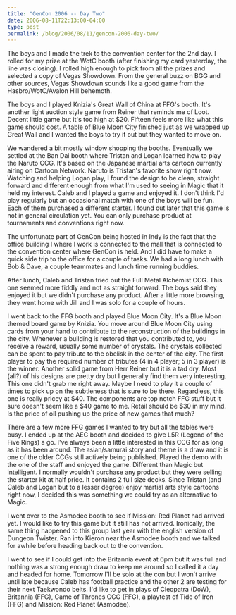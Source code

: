 ```yaml
---
title: "GenCon 2006 -- Day Two"
date: 2006-08-11T22:13:00-04:00
type: post
permalink: /blog/2006/08/11/gencon-2006-day-two/
---
```

The boys and I made the trek to the convention center for the 2nd day. I rolled for my prize at the WotC booth (after finishing my card yesterday, the line was closing). I rolled high enough to pick from all the prizes and selected a copy of Vegas Showdown. From the general buzz on BGG and other sources, Vegas Showdown sounds like a good game from the Hasbro/WotC/Avalon Hill behemoth.

The boys and I played Knizia's Great Wall of China at FFG's booth. It's another light auction style game from Reiner that reminds me of Loot. Decent little game but it's too high at $20. Fifteen feels more like what this game should cost. A table of Blue Moon City finished just as we wrapped up Great Wall and I wanted the boys to try it out but they wanted to move on.

We wandered a bit mostly window shopping the booths. Eventually we settled at the Ban Dai booth where Tristan and Logan learned how to play the Naruto CCG. It's based on the Japanese martial arts cartoon currently airing on Cartoon Network. Naruto is Tristan's favorite show right now. Watching and helping Logan play, I found the design to be clean, straight forward and different enough from what I'm used to seeing in Magic that it held my interest. Caleb and I played a game and enjoyed it. I don't think I'd play regularly but an occasional match with one of the boys will be fun. Each of them purchased a different starter. I found out later that this game is not in general circulation yet. You can only purchase product at tournaments and conventions right now.

The unfortunate part of GenCon being hosted in Indy is the fact that the office building I where I work is connected to the mall that is connected to the convention center where GenCon is held. And I did have to make a quick side trip to the office for a couple of tasks. We had a long lunch with Bob & Dave, a couple teammates and lunch time running buddies.

After lunch, Caleb and Tristan tried out the Full Metal Alchemist CCG. This one seemed more fiddly and not as straight forward. The boys said they enjoyed it but we didn't purchase any product. After a little more browsing, they went home with Jill and I was solo for a couple of hours.

I went back to the FFG booth and played Blue Moon City. It's a Blue Moon themed board game by Knizia. You move around Blue Moon City using cards from your hand to contribute to the reconstruction of the buildings in the city. Whenever a building is restored that you contributed to, you receive a reward, usually some number of crystals. The crystals collected can be spent to pay tribute to the obelisk in the center of the city. The first player to pay the required number of tributes (4 in 4 player; 5 in 3 player) is the winner. Another solid game from Herr Reiner but it is a tad dry. Most (all?) of his designs are pretty dry but I generally find them very interesting. This one didn't grab me right away. Maybe I need to play it a couple of times to pick up on the subtleness that is sure to be there. Regardless, this one is really pricey at $40. The components are top notch FFG stuff but it sure doesn't seem like a $40 game to me. Retail should be $30 in my mind. Is the price of oil pushing up the price of new games that much?

There are a few more FFG games I wanted to try but all the tables were busy. I ended up at the AEG booth and decided to give L5R (Legend of the Five Rings) a go. I've always been a little interested in this CCG for as long as it has been around. The asian/samurai story and theme is a draw and it is one of the older CCGs still actively being published. Played the demo with the one of the staff and enjoyed the game. Different than Magic but intelligent. I normally wouldn't purchase any product but they were selling the starter kit at half price. It contains 2 full size decks. Since Tristan (and Caleb and Logan but to a lesser degree) enjoy martial arts style cartoons right now, I decided this was something we could try as an alternative to Magic.

I went over to the Asmodee booth to see if Mission: Red Planet had arrived yet. I would like to try this game but it still has not arrived. Ironically, the same thing happened to this group last year with the english version of Dungeon Twister. Ran into Kieron near the Asmodee booth and we talked for awhile before heading back out to the convention.

I went to see if I could get into the Britannia event at 6pm but it was full and nothing was a strong enough draw to keep me around so I called it a day and headed for home. Tomorrow I'll be solo at the con but I won't arrive until late because Caleb has football practice and the other 2 are testing for their next Taekwondo belts. I'd like to get in plays of Cleopatra (DoW), Britannia (FFG), Game of Thrones CCG (FFG), a playtest of Tide of Iron (FFG) and Mission: Red Planet (Asmodee).
